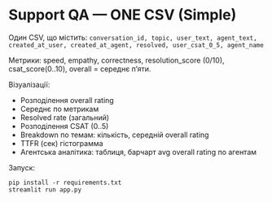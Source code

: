 
# Support QA — ONE CSV (Simple)

Один CSV, що містить: `conversation_id, topic, user_text, agent_text, created_at_user, created_at_agent, resolved, user_csat_0_5, agent_name`

Метрики: speed, empathy, correctness, resolution_score (0/10), csat_score(0..10), overall = середнє пʼяти.

Візуалізації:
- Розподілення overall rating
- Середнє по метрикам
- Resolved rate (загальний)
- Розподілення CSAT (0..5)
- Breakdown по темам: кількість, середній overall rating
- TTFR (сек) гістограмма
- Агентська аналітика: таблиця, барчарт avg overall rating по агентам

Запуск:
```
pip install -r requirements.txt
streamlit run app.py
```
